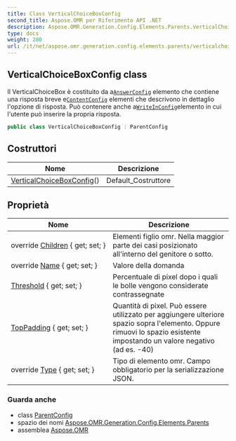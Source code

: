 ```yaml
---
title: Class VerticalChoiceBoxConfig
second_title: Aspose.OMR per Riferimento API .NET
description: Aspose.OMR.Generation.Config.Elements.Parents.VerticalChoiceBoxConfig classe. Il VerticalChoiceBox è costituito da aAnswerConfig elemento che contiene una risposta breve eContentConfig elementi che descrivono in dettaglio lopzione di risposta. Può contenere anche aWriteInConfigelemento in cui lutente può inserire la propria risposta.
type: docs
weight: 280
url: /it/net/aspose.omr.generation.config.elements.parents/verticalchoiceboxconfig/
---
```

## VerticalChoiceBoxConfig class

Il VerticalChoiceBox è costituito da a[`AnswerConfig`](../answerconfig/) elemento che contiene una risposta breve e[`ContentConfig`](../../aspose.omr.generation.config.elements/contentconfig/) elementi che descrivono in dettaglio l'opzione di risposta. Può contenere anche a[`WriteInConfig`](../../aspose.omr.generation.config.elements/writeinconfig/)elemento in cui l'utente può inserire la propria risposta.

```csharp
public class VerticalChoiceBoxConfig : ParentConfig
```

## Costruttori

| Nome | Descrizione |
| --- | --- |
| [VerticalChoiceBoxConfig](verticalchoiceboxconfig/)() | Default_Costruttore |

## Proprietà

| Nome | Descrizione |
| --- | --- |
| override [Children](../../aspose.omr.generation.config.elements.parents/verticalchoiceboxconfig/children/) { get; set; } | Elementi figlio omr. Nella maggior parte dei casi posizionato all'interno del genitore o sotto. |
| override [Name](../../aspose.omr.generation.config.elements.parents/verticalchoiceboxconfig/name/) { get; set; } | Valore della domanda |
| [Threshold](../../aspose.omr.generation.config.elements.parents/verticalchoiceboxconfig/threshold/) { get; set; } | Percentuale di pixel dopo i quali le bolle vengono considerate contrassegnate |
| [TopPadding](../../aspose.omr.generation.config.elements.parents/verticalchoiceboxconfig/toppadding/) { get; set; } | Quantità di pixel. Può essere utilizzato per aggiungere ulteriore spazio sopra l'elemento. Oppure rimuovi lo spazio esistente impostando un valore negativo (ad es. -40) |
| override [Type](../../aspose.omr.generation.config.elements.parents/verticalchoiceboxconfig/type/) { get; set; } | Tipo di elemento omr. Campo obbligatorio per la serializzazione JSON. |

### Guarda anche

* class [ParentConfig](../../aspose.omr.generation.config/parentconfig/)
* spazio dei nomi [Aspose.OMR.Generation.Config.Elements.Parents](../../aspose.omr.generation.config.elements.parents/)
* assemblea [Aspose.OMR](../../)


